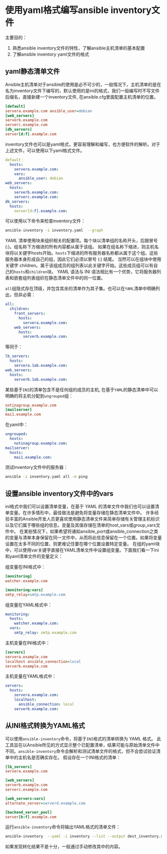# 使用yaml格式编写ansible inventory文件

主要目的：
1. 熟悉ansible inventory文件的特性，了解ansible主机清单的基本配置
2. 了解ansible inventory yaml文件的格式

## yaml静态清单文件
Ansible主机清单对于ansible的使用是必不可少的，一般情况下，主机清单的是在名为inventory文件下编写的，默认使用的是ini的格式，我们一般编写时不写文件后缀名，直接新建一个inventory文件, 在ansible.cfg里面配置主机清单的位置。
```ini
[default]
servera.example.com ansible_user=debian
[web_servers]
serverb.example.com
serverc.example.com
[db_servers]
server[d:f].example.com
```

inventory文件也可以是yaml格式，更容易理解和编写，也方便软件的解析。对于上述文件，可以使用以下yaml格式文件。

```yaml
default：
  hosts:
    servera.example.com:
    vars:
      ansible_user: debian
web_servers:
  hosts:
    serverb.example.com:
    serverc.example.com:
db_servers:
  hosts:
    server[d:f].example.com:
```
可以使用以下命令来检查inventory文件：
```sh
ansible-inventory -i inventory.yaml  --graph
```

YAML 清单使用块来组织相关的配置项。每个块以清单组的名称开头，后跟冒号 (:)。组名称下方缩进的所有内容都从属于该组。
如果在组名称下缩进，则主机名块将以关键字hosts开始。`hosts`下缩进的所有服务器名称都从属于这个组。这些服务器本⾝形成自己的组，因此它们必须以冒号 (:) 结尾。
当然可以在组块中使用关键字 children。属于该组成员的组列表以此关键字开始。这些成员组可以有自己的`hosts`和`children`块。
YAML 语法与 INI 语法相比有⼀个优势，它将服务器列表和嵌套组列表组织在静态清单文件中的同一位置。

`all`组隐式存在顶级，并包含其余的清单作为其子集。也可以在`YAML`清单中明确列出，但非必需：

```yaml
all:
  children:
    front_servers: 
      hosts: 
        servera.example.com: 
    web_servers: 
      hosts: 
        serverb.example.com:
```
等同于：
```yaml
lb_servers: 
  hosts: 
    servera.1ab.example.com: 
web_servers: 
  hosts: 
    serverb.1ab.example.com:
```

某些基于`INI`的清单包含不是任何组的成员的主机, 在基于`YAML`的静态清单中可以明确的将主机分配到`ungrouped`组：

```ini
notinagroup.example.com
[mailserver]
mai1.example.com
```
在yaml中：
```yaml
ungrouped: 
  hosts: 
    notinagroup.example.com: 
mailserver: 
  hosts: 
    mai1.example.com:
```
测试inventory文件中的服务器：
```sh
ansible -i inventory.yaml all -m ping
```

## 设置ansible inventory文件中的vars
ini格式中我们可以设置清单变量，在基于 YAML 的清单文件中我们也可以设置清单变量。在许多情形中，最佳做法是避免将变量存储在静态清单文件中。
许多经验丰富的Ansible开发人员更喜欢使用静态清单文件来简单存储有关管理主机标识以及它们属于哪些组的信息。变量及其值存储在清单的host_vars或group_vars文件中。
在某些情况下，如果希望将诸如ansible_port或ansible_connection之类的变量与清单本身保留在同一文件中，从而将此信息保留在一个位置。如果将变量设置在太多不同的位置，则更难记住要在哪个位置设置特定变量。
在组的yaml块中，可以使用var关键字直接在YAML清单文件中设置组变量。下面我们看一下ini和yaml清单文件的变量定义：

组变量在INI格式中：
```ini
[monitoring]
watcher.example.com

[monitoring:vars]
smtp_relay=smtp.example.com
```
组变量在YAML格式中：
```yaml
monitoring:
  hosts:
    watcher.example.com:
  vars:
    smtp_relay: smtp.example.com
```

主机变量在INI格式中：
```ini
[servers]
servera.example.com
localhost ansible_connection=local
serverb.example.com
```
主机变量在YAML格式中：
```yaml
servers:
  hosts:
    servera.example.com:
    localhost:
      ansible_connection: local
    serverb.example.com:
```

## 从INI格式转换为YAML格式
可以使用`ansible-inventory`命令，将基于`INI`格式的清单转换为 YAML 格式。
此工具旨在以Ansible所见的方式显示整个已配置清单，结果可能与原始清单文件中不同。`ansible-inventory`命令会解析和测试清单文件的格式，但不会尝试验证清单中的主机名是否确实存在。
假设存在一个INI格式的清单：
```ini
[lb_servers]
servera.example.com

[web_servers]
serverb.example.com
serverc.example.com

[web_servers:vars]
alternate_server=serverd.example.com

[backend_server_pool]
server[b:f].example.com
```

运行`ansible-inventory`命令将输出YAML格式的清单文件：
```sh
ansible-inventory  --yaml -i inventory --list --output dest_inventory.yaml
```
如果发现转化结果不是十分，一般通过手动修改其中的内容。
